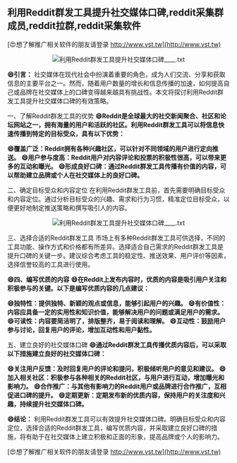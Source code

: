 ## **利用Reddit群发工具提升社交媒体口碑,reddit采集群成员,reddit拉群,reddit采集软件**

[😍想了解推广相关软件的朋友请登录 http://www.vst.tw](http://www.vst.tw)

 <center><img src="https://vst.tw/MP4/tuiguang/png/2.png" alt="利用Reddit群发工具提升社交媒体口碑____.txt"></center>

**😄引言：**
社交媒体在现代社会中扮演着重要的角色，成为人们交流、分享和获取信息的主要平台之一。然而，随着用户数量的增长和信息传播的加速，如何提高自己或品牌在社交媒体上的口碑变得越来越具有挑战性。本文将探讨利用Reddit群发工具提升社交媒体口碑的有效策略。

一、了解Reddit群发工具的优势
**😄Reddit是全球最大的社交新闻聚合、社区和论坛网站之一，拥有海量的用户和活跃的社区。利用Reddit群发工具可以将信息快速传播到特定的目标受众，具有以下优势：**

**😄覆盖广泛：Reddit拥有各种兴趣社区，可以针对不同领域的用户进行定向推送。**
**😄用户参与度高：Reddit用户对内容评论和投票的积极性很高，可以带来更多的互动和曝光。**
**😄形成良好口碑：通过Reddit群发工具传播有价值的内容，可以帮助建立品牌或个人在社交媒体上的良好口碑。**

二、确定目标受众和内容定位
在利用Reddit群发工具前，首先需要明确目标受众和内容定位。通过分析目标受众的兴趣、需求和行为习惯，精准定位目标受众，以便更好地制定推送策略和撰写吸引人的内容。

 <center><img src="https://vst.tw/MP4/tuiguang/png/4.png" alt="利用Reddit群发工具提升社交媒体口碑____.txt"></center>

三、选择合适的Reddit群发工具
市场上有多种Reddit群发工具可供选择，不同的工具功能、操作方式和价格都有所差异。选择适合自己需求的Reddit群发工具是提升口碑的关键一步。建议综合考虑工具的稳定性、推送效果、用户评价等因素，选择信誉较高的工具进行使用。

**😄四、编写优质的内容**
**😄在Reddit上发布内容时，优质的内容是吸引用户关注和积极参与的关键。以下是编写优质内容的几点建议：**

**😄独特性：提供独特、新颖的观点或信息，能够引起用户的兴趣。**
**😄有价值性：内容应具备一定的实用性和知识价值，能够解决用户的问题或满足用户的需求。**
**😄可读性：内容要简洁明了，排版整齐，易于阅读和理解。**
**😄互动性：鼓励用户参与讨论，回复用户的评论，增加互动性和用户黏性。**

五、建立良好的社交媒体口碑
**😄通过Reddit群发工具传播优质内容后，可以采取以下措施建立良好的社交媒体口碑：**

**😄关注用户反馈：及时回复用户的评论和提问，积极倾听用户的意见和建议。**
**😄加入相关社区：积极参与各种相关的Reddit社区，与用户进行互动，增加曝光和影响力。**
**😄合作推广：与其他有影响力的Reddit用户或品牌进行合作推广，互相促进口碑的提升。**
**😄定期更新：定期发布新的优质内容，保持用户的关注度和兴趣，持续提升社交媒体口碑。**

**😄结论：**
利用Reddit群发工具可以有效提升社交媒体口碑。明确目标受众和内容定位，选择合适的Reddit群发工具，编写优质内容，并采取建立良好口碑的措施，将有助于在社交媒体上建立积极和正面的形象，提高品牌或个人的影响力。

[😍想了解推广相关软件的朋友请登录 http://www.vst.tw](http://www.vst.tw)



